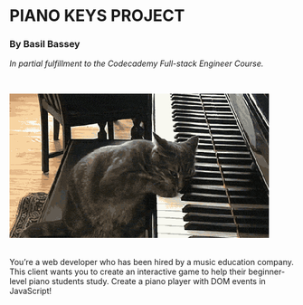 # PIANO KEYS PROJECT
### By Basil Bassey

*In partial fulfillment to the Codecademy Full-stack Engineer Course.* 


<br>

![Piano Cat](./piano-cat.gif)

<br>
You’re a web developer who has been hired by a music education company. This client wants you to create an interactive game to help their beginner-level piano students study. Create a piano player with DOM events in JavaScript!
